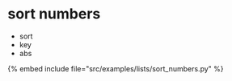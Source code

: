 # sort numbers


* sort
* key
* abs

{% embed include file="src/examples/lists/sort_numbers.py" %}


